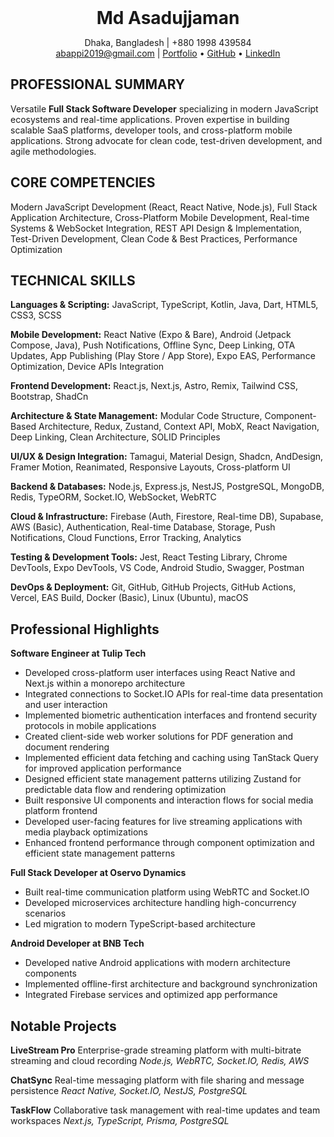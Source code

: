 <div align="center">

<div style="font-size: 2em; font-weight: bold; margin: 0; border: none;">
    Md Asadujjaman
</div>

Dhaka, Bangladesh | +880 1998 439584  
abappi2019@gmail.com | [Portfolio](your-portfolio-link) • [GitHub](your-github-link) • [LinkedIn](your-linkedin-link)

</div>

## PROFESSIONAL SUMMARY

Versatile **Full Stack Software Developer** specializing in modern JavaScript ecosystems and real-time applications. Proven expertise in building scalable SaaS platforms, developer tools, and cross-platform mobile applications. Strong advocate for clean code, test-driven development, and agile methodologies.

## CORE COMPETENCIES

Modern JavaScript Development (React, React Native, Node.js), Full Stack Application Architecture, Cross-Platform Mobile Development, Real-time Systems & WebSocket Integration, REST API Design & Implementation, Test-Driven Development, Clean Code & Best Practices, Performance Optimization

## TECHNICAL SKILLS

**Languages & Scripting:** JavaScript, TypeScript, Kotlin, Java, Dart, HTML5, CSS3, SCSS

**Mobile Development:** React Native (Expo & Bare), Android (Jetpack Compose, Java), Push Notifications, Offline Sync, Deep Linking, OTA Updates, App Publishing (Play Store / App Store), Expo EAS, Performance Optimization, Device APIs Integration

**Frontend Development:** React.js, Next.js, Astro, Remix, Tailwind CSS, Bootstrap, ShadCn

**Architecture & State Management:** Modular Code Structure, Component-Based Architecture, Redux, Zustand, Context API, MobX, React Navigation, Deep Linking, Clean Architecture, SOLID Principles

**UI/UX & Design Integration:** Tamagui, Material Design, Shadcn, AndDesign, Framer Motion, Reanimated, Responsive Layouts, Cross-platform UI

**Backend & Databases:** Node.js, Express.js, NestJS, PostgreSQL, MongoDB, Redis, TypeORM, Socket.IO, WebSocket, WebRTC

**Cloud & Infrastructure:** Firebase (Auth, Firestore, Real-time DB), Supabase, AWS (Basic), Authentication, Real-time Database, Storage, Push Notifications, Cloud Functions, Error Tracking, Analytics

**Testing & Development Tools:** Jest, React Testing Library, Chrome DevTools, Expo DevTools, VS Code, Android Studio, Swagger, Postman

**DevOps & Deployment:** Git, GitHub, GitHub Projects, GitHub Actions, Vercel, EAS Build, Docker (Basic), Linux (Ubuntu), macOS

## Professional Highlights

**Software Engineer at Tulip Tech**
- Developed cross-platform user interfaces using React Native and Next.js within a monorepo architecture
- Integrated connections to Socket.IO APIs for real-time data presentation and user interaction
- Implemented biometric authentication interfaces and frontend security protocols in mobile applications
- Created client-side web worker solutions for PDF generation and document rendering
- Implemented efficient data fetching and caching using TanStack Query for improved application performance
- Designed efficient state management patterns utilizing Zustand for predictable data flow and rendering optimization
- Built responsive UI components and interaction flows for social media platform frontend
- Developed user-facing features for live streaming applications with media playback optimizations
- Enhanced frontend performance through component optimization and efficient state management patterns

**Full Stack Developer at Oservo Dynamics**

- Built real-time communication platform using WebRTC and Socket.IO
- Developed microservices architecture handling high-concurrency scenarios
- Led migration to modern TypeScript-based architecture

**Android Developer at BNB Tech**

- Developed native Android applications with modern architecture components
- Implemented offline-first architecture and background synchronization
- Integrated Firebase services and optimized app performance

## Notable Projects

**LiveStream Pro**
Enterprise-grade streaming platform with multi-bitrate streaming and cloud recording
_Node.js, WebRTC, Socket.IO, Redis, AWS_

**ChatSync**
Real-time messaging platform with file sharing and message persistence
_React Native, Socket.IO, NestJS, PostgreSQL_

**TaskFlow**
Collaborative task management with real-time updates and team workspaces
_Next.js, TypeScript, Prisma, PostgreSQL_

<!-- ## Education

**Diploma in Computer Science**
Shyamoli Engineering Institute, Rangpur -->
